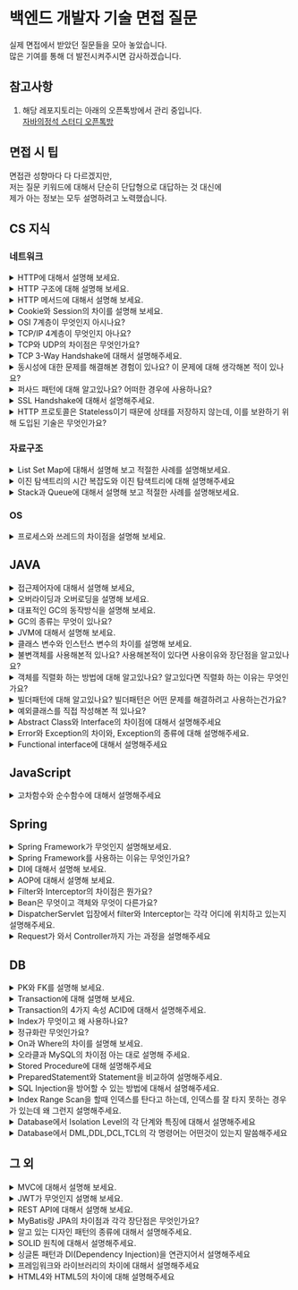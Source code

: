 # 백엔드 개발자 기술 면접 질문
실제 면접에서 받았던 질문들을 모아 놓았습니다.<br>
많은 기여를 통해 더 발전시켜주시면 감사하겠습니다.<br>

## 참고사항
1. 해당 레포지토리는 아래의 오픈톡방에서 관리 중입니다.<br>
[자바의정석 스터디 오픈톡방](https://open.kakao.com/o/gOqR1NJe)<br>

## 면접 시 팁
면접관 성향마다 다 다르겠지만,<br>
저는 질문 키워드에 대해서 단순히 단답형으로 대답하는 것 대신에<br>
제가 아는 정보는 모두 설명하려고 노력했습니다.<br>

## CS 지식
### 네트워크
<details>
<summary>HTTP에 대해서 설명해 보세요.</summary>
<div markdown="1">
</div>
</details>
<details>
<summary>HTTP 구조에 대해 설명해 보세요.</summary>
<div markdown="1">       
</div>
</details>
<details>
<summary>HTTP 메서드에 대해서 설명해 보세요.</summary>
<div markdown="1">
</div>
</details>
<details>
<summary>Cookie와 Session의 차이를 설명해 보세요.</summary>
<div markdown="1">       
    1. Cookie<br>
    - HTTP의 일종으로 사용자가 어떠한 웹 사이트를 방문할 경우, 그 사이트가 사용하고 있는 서버에서 사용자의 컴퓨터에 저장하는 작은 기록 정보 파일이다.<br>
    - HTTP에서 클라이언트의 상태 정보를 클라이언트의 PC에 저장하였다가 필요시 정보를 참조하거나 재사용할 수 있다.<br>
    2. Session<br>
    - 일정 시간 동안 같은 사용자(브라우저)로부터 들어오는 일련의 요구를 하나의 상태로 보고, 그 상태를 유지시키는 기술이다.<br>
    - 여기서 일정 시간은 방문자가 웹 브라우저를 통해 웹 서버에 접속한 시점부터 웹 브라우저를 종료하여 연결을 끝내는 시점을 말한다.<br>
      즉, 방문자가 웹 서버에 접속해 있는 상태를 하나의 단위로 보고 그것을 세션이라고 한다.
</div>
</details>
<details>
<summary>OSI 7계층이 무엇인지 아시나요?</summary>
<div markdown="1">
1. Physical - 물리적인 데이터 전송<br>
2. Data Link - Mac 주소를 통한 통신<br>
3. Network - IP 라우터를 통한 IP 지정<br>
4. Transport(전송) - TCP(신뢰성, 연결성) / UDP (비신뢰성, 비연결성, 실시간)<br>
5. Session - API, Socket 논리적 연결 TCP/IP<br>
6. Presentation(표현) - JPEG 데이터 표현 독립성, 파일 인코딩 압축 등<br>
7. Application(응용) - HTTP, FTP 일반적 응용 서비스
</div>
</details>
<details>
<summary>TCP/IP 4계층이 무엇인지 아나요?</summary>
<div markdown="1">       
</div>
</details>
<details>
<summary>TCP와 UDP의 차이점은 무엇인가요?</summary>
<div markdown="1">       
    - TCP는 연속성보다 신뢰성있는 전송이 중요할 때에 사용하는 프로토콜이며, UDP는 TCP보다 속도가 빠르며 네트워크 부하가 적다는 장점이 있지만,<br>
      신뢰성있는 데이터 전송을 보장하지는 않습니다.<br>
    - 그렇기 때문에 신뢰성보다는 연속성이 중요한 서비스의 예를 들면 실시간 서비스(streaming)에 자주 사용됩니다.
</div>
</details>
<details>
<summary>TCP 3-Way Handshake에 대해서 설명해주세요.</summary>
<div markdown="1">
<img src="https://user-images.githubusercontent.com/36688619/196090240-f9bf779a-40b2-425a-a2b2-48bccffcdc88.png" width="461" height="366"><br>
1. 클라이언트가 서버에게 SYN 패킷을 보냄 (sequence : x)<br>
2. 서버가 SYN(x)을 받고, 클라이언트로 받았다는 신호인 ACK와 SYN 패킷을 보냄 (sequence : y, ACK : x + 1)<br>
3. 클라이언트는 서버의 응답은 ACK(x+1)와 SYN(y) 패킷을 받고, ACK(y+1)를 서버로 보냄<br>
이렇게 3번의 통신이 완료되면 연결이 성립된다. (3번이라 3 way handshake인 것)
</div>
</details>
<details>
<summary>동시성에 대한 문제를 해결해본 경험이 있나요? 이 문제에 대해 생각해본 적이 있나요?</summary>
<div markdown="1">       
</div>
</details>
<details>
<summary>퍼사드 패턴에 대해 알고있나요? 어떠한 경우에 사용하나요?</summary>
<div markdown="1">       
</div>
</details>
<details>
<summary>SSL Handshake에 대해서 설명해주세요.</summary>
<div markdown="1">
<img src="https://user-images.githubusercontent.com/36688619/196090207-271b88b3-e37d-45b5-9bc1-7caa0497aaec.png" width="500" height="470"><br>
1. 클라이언트는 서버에게 `client hello` 메시지를 담아 서버로 보낸다. 이때 암호화된 정보를 함께 담는데, `버전`, `암호 알고리즘`, `압축 방식` 등을 담는다.<br>
2. 서버는 클라이언트가 보낸 암호 알고리즘과 압축 방식을 받고, `세션 ID`와 `CA 공개 인증서`를 `server hello` 메시지와 함께 담아 응답한다. 이 CA 인증서에는 앞으로 통신 이후 사용할 대칭키가 생성되기 전, 클라이언트에서 handshake 과정 속 암호화에 사용할 공개키를 담고 있다.<br>
3. 클라이언트 측은 서버에서 보낸 CA 인증서에 대해 유효한 지 CA 목록에서 확인하는 과정을 진행한다.<br>
4. CA 인증서에 대한 신뢰성이 확보되었다면, 클라이언트는 난수 바이트를 생성하여 서버의 공개키로 암호화한다. 이 난수 바이트는 대칭키를 정하는데 사용이 되고, 앞으로 서로 메시지를 통신할 때 암호화하는데 사용된다.<br>
5. 만약 2번 단계에서 서버가 클라이언트 인증서를 함께 요구했다면, 클라이언트의 인증서와 클라이언트의 개인키로 암호화된 임의의 바이트 문자열을 함께 보내준다.<br>
6. 서버는 클라이언트의 인증서를 확인 후, 난수 바이트를 자신의 개인키로 복호화 후 대칭 마스터 키 생성에 활용한다.<br>
7. 클라이언트는 handshake 과정이 완료되었다는 `finished` 메시지를 서버에 보내면서, 지금까지 보낸 교환 내역들을 해싱 후 그 값을 대칭키로 암호화하여 같이 담아 보내준다.<br>
8. 서버도 동일하게 교환 내용들을 해싱한 뒤 클라이언트에서 보내준 값과 일치하는 지 확인한다. 일치하면 서버도 마찬가지로 `finished` 메시지를 이번에 만든 대칭키로 암호화하여 보낸다.<br>
9. 클라이언트는 해당 메시지를 대칭키로 복호화하여 서로 통신이 가능한 신뢰받은 사용자란 걸 인지하고, 앞으로 클라이언트와 서버는 해당 대칭키로 데이터를 주고받을 수 있게 된다.
</div>
</details>
<details>
<summary>HTTP 프로토콜은 Stateless이기 때문에 상태를 저장하지 않는데, 이를 보완하기 위해 도입된 기술은 무엇인가요?</summary>
<div markdown="1">       
    Cookie와 Session입니다.
</div>
</details>

### 자료구조
<details>
<summary>List Set Map에 대해서 설명해 보고 적절한 사례를 설명해보세요.</summary>
    1. List<br>
    - 순서가 있고 중복을 허용합니다.<br>
    - 인덱스로 원소에 접근이 가능합니다.<br>
    - 크기가 가변적입니다.<br>
    2. Set<br>
    - 데이터의 집합이며 순서가 없고 중복된 데이터를 허용하지 않습니다.<br>
    - 중복되지 않은 데이터를 구할 때 유용합니다.<br>
    - 빠른 검색 속도를 가집니다.<br>
    - 인덱스가 따로 존재하지 않기 때문에 iterator를 사용합니다.<br>
    3. Map<br>
    - Key와 Value의 한쌍으로 이루어지는 데이터의 집합.<br>
    - Key에 대한 중복이 없으며 순서를 보장하지 않습니다.<br>
    - 뛰어난 검색 속도를 가집니다.<br>
    - 인덱스가 따로 존재하지 않기 때문에 iterator를 사용합니다.
<div markdown="1">       
</div>
</details>
<details>
<summary>이진 탐색트리의 시간 복잡도와 이진 탐색트리에 대해 설명해주세요</summary>
<div markdown="1"> 
    - 이진탐색트리란 이진탐색(binary search)과 연결리스트(linked list)를 결합한 자료구조의 일종입니다.<br>
      이진탐색의 효율적인 탐색 능력을 유지하면서도, 빈번한 자료 입력과 삭제를 가능하게끔 고안됐습니다.<br>
    - 이진탐색의 경우 탐색에 소요되는 계산복잡성은 𝑂(log𝑛)으로 빠르지만 자료 입력, 삭제가 불가능합니다. 연결리스트의 경우 자료 입력,
      삭제에 필요한 계산복잡성은 𝑂(1)로 효율적이지만 탐색하는 데에는 𝑂(𝑛)의 계산복잡성이 발생합니다.
</div>
</details>
<details>
<summary>Stack과 Queue에 대해서 설명해 보고 적절한 사례를 설명해보세요.</summary>
<div markdown="1"> 
    1. 스택(Stack)<br>
    - 스택(stack)은 제한적으로 접근할 수 있는 나열 구조이다. 그 접근 방법은 언제나 목록의 끝에서만 일어난다.<br>
    - 스택은 한 쪽 끝에서만 자료를 넣거나 뺄 수 있는 선형 구조(LIFO — Last In First Out)으로 되어 있다.<br>
    2. 큐(Queue)<br>
    - 스택과는 달리 선입선출(FIFO, First In First Out)방식으로 되어 있다.<br>
    - 이처럼 어떤 작업을 순서대로 실행하거나, 사용을 위해 대기를 시켜야 하는 경우에 사용한다.
</div>
</details>

### OS
<details>
<summary>프로세스와 쓰레드의 차이점을 설명해 보세요.</summary>
<div markdown="1">       
</div>
</details>

## JAVA
<details>
<summary>접근제어자에 대해서 설명해 보세요,</summary>
<div markdown="1">       
    1. private<br>
    - 제어자가 private으로 설정되었다면 private 이 붙은 변수, 메소드는 해당 클래스에서만 접근이 가능하다.<br>
    2. default<br>
    - 접근 제어자를 별도로 설정하지 않는다면 접근 제어자가 없는 변수, 메소드는 default 접근 제어자가 되어 해당 패키지 내에서만 접근이 가능하다.<br>
    3. protected<br>
    - 접근제어자가 protected로 설정되었다면 protected가 붙은 변수, 메소드는 동일 패키지의 클래스 또는 해당 클래스를 상속받은 다른 패키지의 클래스에서만 접근이 가능하다.<br>
    4. public<br>
    - 접근제어자가 public으로 설정되었다면 public 접근제어자가 붙은 변수, 메소드는 어떤 클래스에서라도 접근이 가능하다.
</div>
</details>
<details>
<summary>오버라이딩과 오버로딩을 설명해 보세요.</summary>
<div markdown="1">      
    오버로딩(Overloading) = 확장<br>
        - 같은 이름의 메서드 여러 개를 가지면서 매개변수의 유형과 개수가 다르도록 사용하는 것<br>
    오버라이딩(Overriding) = 재정의<br>
        - 상위 클래스가 가지고 있는 메서드를 하위 클래스가 재정의해서 사용하는 것
</div>
</details>
<details>
<summary>대표적인 GC의 동작방식을 설명해 보세요.</summary>
<div markdown="1">       
</div>
</details>
<details>
<summary>GC의 종류는 무엇이 있나요?</summary>
<div markdown="1">       
</div>
</details>
<details>
<summary>JVM에 대해서 설명해 보세요.</summary>
<div markdown="1">       
</div>
</details>
<details>
<summary>클래스 변수와 인스턴스 변수의 차이를 설명해 보세요.</summary>
<div markdown="1">       
</div>
</details>
<details>
<summary>불변객체를 사용해본적 있나요? 사용해본적이 있다면 사용이유와 장단점을 알고있나요? </summary>
<div markdown="1">       
</div>
</details>
<details>
<summary>객체를 직렬화 하는 방법에 대해 알고있나요? 알고있다면 직렬화 하는 이유는 무엇인가요?</summary>
<div markdown="1">       
</div>
</details>
<details>
<summary>빌더패턴에 대해 알고있나요? 빌더패턴은 어떤 문제를 해결하려고 사용하는건가요?</summary>
<div markdown="1">       
</div>
</details>
<details>
<summary>예외클래스를 직접 작성해본 적 있나요?</summary>
<div markdown="1">       
</div>
</details>
<details>
<summary>Abstract Class와 Interface의 차이점에 대해서 설명해주세요</summary>
<div markdown="1">       
    - 추상 클래스와 인터페이스의 차이점은 그 목적이라고 할 수 있습니다.<br>
    - 추상 클래스는 기본적으로 클래스 이며 이를 상속, 확장하여 사용하기 위한 것입니다.<br>
    - 반면 인터페이스는 해당 인터페이스를 구현한 객체들에 대한 동일한 사용방법과 동작을 보장하기 위해 사용합니다.
</div>
</details>
<details>
<summary>Error와 Exception의 차이와, Exception의 종류에 대해 설명해주세요.</summary>
<div markdown="1">
    - 에러는 메모리 부족이나 스택오버플로우와 같이 발생하면 복구할 수 없는 심각한 오류이고, 예외는 발생하더라도 수습할 수 있는 비교적 덜 심각한 오류입니다.<br>
    - 자바의 예외에는 일반 예외와 실행 예외가 있고, 각각 Checked Exception과 Unchecked Exception으로 구분할 수 있습니다.<br>
      전자인 일반 예외, 즉 Checked Exception은 개발자가 반드시 예외 처리를 직접 진행해야 합니다.<br>
      후자인 실행 예외, 즉 Unchecked Exception은 개발자가 예외처리를 직접 하지 않아도 됩니다. 명시적인 예외 처리가 강제되는 것이 아니므로 unchecked 라고 부릅니다.
</div>
</details>
<details>
<summary>Functional interface에 대해서 설명해주세요</summary>
<div markdown="1">       
    - 함수형 인터페이스(Functional interface)는 1개의 추상 메소드를 갖고 있는 인터페이스를 말합니다.<br>
      Single Abstract Method(SAM)라고 불리기도 합니다.
</div>
</details>

## JavaScript
<details>
<summary>고차함수와 순수함수에 대해서 설명해주세요</summary>
<div markdown="1">
    1. 순수함수<br>
        - 같은 입력을 받았을 때, 같은 출력을 반환한다.<br>
        - side-effect를 갖지 않는다.<br>
    2. 고차함수<br>
    - 함수를 매개변수로 사용가능합니다.<br>
    - 함수가 함수를 반환 할 수 있습니다.<br>
    - 함수가 변수에 할당할 수 있습니다.
</div>
</details>

## Spring
<details>
<summary>Spring Framework가 무엇인지 설명해보세요.</summary>
<div markdown="1">       
</div>
</details>
<details>
<summary>Spring Framework를 사용하는 이유는 무엇인가요?</summary>
<div markdown="1">       
</div>
</details>
<details>
<summary>DI에 대해서 설명해 보세요.</summary>
<div markdown="1">
    외부에서 두 객체 간의 관계를 결정해주는 디자인 패턴( IoC 구현 기법 )으로,<br>
    인터페이스를 사이에 둬서 클래스 레벨에는 의존관계가 고정되지 않도록 하고 런타임 시에 관계를 다이나믹하게 주입하여 유연성을 확보하고 결합도를 낮출 수 있게 해준다.
</div>
</details>
<details>
<summary>AOP에 대해서 설명해 보세요.</summary>
<div markdown="1">       
    AOP는 Aspect Oriented Programming의 약자로 관점 지향 프로그래밍이라고 불린다.<br>
    관점 지향은 쉽게 말해 어떤 로직을 기준으로 핵심적인 관점, 부가적인 관점으로 나누어서 보고 그 관점을 기준으로 각각 모듈화하겠다는 것이다.<br>
    여기서 모듈화란 어떤 공통된 로직이나 기능을 하나의 단위로 묶는 것을 말한다.<br>
</div>
</details>
<details>
<summary>Filter와 Interceptor의 차이점은 뭔가요?</summary>
<div markdown="1">       
</div>
</details>
<details>
<summary>Bean은 무엇이고 객체와 무엇이 다른가요?</summary>
<div markdown="1">       
</div>
</details>
<details>
<summary>DispatcherServlet 입장에서 filter와 Interceptor는 각각 어디에 위치하고 있는지 설명해주세요.</summary>
<div markdown="1">
    1. filter : Web Context안에 위치하고 있고, DispatcherServlet보다 왼쪽(먼저)에 위치하고 있다.<br>
    2. Interceptor : Spring Context안에 위치하고 있고, DispatcherServlet보다 오른쪽(나중)에 위치하고 있다.
</div>
</details>
<details>
<summary>Request가 와서 Controller까지 가는 과정을 설명해주세요</summary>
<div markdown="1">
</div>
</details>

## DB
<details>
<summary>PK와 FK를 설명해 보세요.</summary>
<div markdown="1">       
</div>
</details>
<details>
<summary>Transaction에 대해 설명해 보세요.</summary>
<div markdown="1">       
 - 트랜잭션은 데이터베이스의 상태를 변환시키는 하나의 논리적 기능을 수행하기 위한 작업의 단위 또는 한꺼번에 수행되어야할 일련의 연산들을 의미한다.
</div>
</details>
<details>
<summary>Transaction의 4가지 속성 ACID에 대해서 설명해주세요.</summary>
<div markdown="1">       
 1. 원자성(Atomicity)<br>
    - 트랜잭션이 DB에 모두 반영되거나, 혹은 전혀 반영되지 않아야 된다.<br>
 2. 일관성(Consistency)<br>
    - 트랜잭션의 작업 처리 결과는 항상 일관성 있어야 한다.<br>
 3. 독립성(Isolation)<br>
    - 둘 이상의 트랜잭션이 동시에 병행 실행되고 있을 때, 어떤 트랜잭션도 다른 트랜잭션 연산에 끼어들 수 없다.<br>
 4. 지속성(Durability)<br>
    - 트랜잭션이 성공적으로 완료되었으면, 결과는 영구적으로 반영되어야 한다.<br>
</div>
</details>
<details>
<summary>Index가 무엇이고 왜 사용하나요?</summary>
<div markdown="1">       
</div>
</details>
<details>
<summary>정규화란 무엇인가요?</summary>
<div markdown="1">       
</div>
</details>
<details>
<summary>On과 Where의 차이를 설명해 보세요.</summary>
<div markdown="1">       
</div>
</details>
<details>
<summary>오라클과 MySQL의 차이점 아는 대로 설명해 주세요.</summary>
<div markdown="1">       
</div>
</details>
<details>
<summary>Stored Procedure에 대해 설명해주세요</summary>
<div markdown="1"> 
    저장 프로시저 또는 스토어드 프로시저는 일련의 쿼리를 마치 하나의 함수처럼 실행하기 위한 쿼리의 집합이다.<br>
    데이터베이스에 대한 일련의 작업을 정리한 절차를 관계형 데이터베이스 관리 시스템에 저장한 것으로, 영구저장모듈이라고도 불린다.
</div>
</details>
<details>
<summary>PreparedStatement와 Statement을 비교하여 설명해주세요.</summary>
<div markdown="1"> 
    1. Statement<br>
        -  단일로 사용될 때 빠른 속도를 지닙니다.<br>
        -  쿼리에 인자를 부여할 수 없습니다.<br>
        -  매번 컴파일을 수행해야 합니다.<br>    
    2. PreparedStatement<br>
        - 쿼리에 인자를 부여할 수 있습니다.<br>
        - 처음 프리컴파일 된 후, 이후에는 컴파일을 수행하지 않습니다.<br>
        - 여러번 수행될 때 빠른 속도를 지닙니다. (동일한 쿼리문을 조금씩 바꿔서 여러번 실행해야 할 때 좋다)<br>
</div>
</details>
<details>
<summary>SQL Injection을 방어할 수 있는 방법에 대해서 설명해주세요.</summary>
<div markdown="1"> 
    1. 입력 값에 대한 검증
        -  검증 로직을 추가하여 미리 설정한 특수문자들이 들어왔을 때 요청을 막아낸다.<br>
    2. Error Message 노출 금지
        - 데이터베이스 에러 발생 시 따로 처리를 해주지 않았다면, 에러가 발생한 쿼리문과 함께 에러에 관한 내용을 반환해 준다. 여기서 테이블명, 컬럼명, 쿼리문이 노출이 될 수 있기 때문에, 오류발생 시           사용자에게 보여줄 수 있는 페이지를 따로 제작하거나 메시지박스를 띄우도록 해야한다.<br>
    3. Prepared Statement 구문사용
        - 서버의 php파일에 sql 쿼리문이 아래와 같이 고정되어 있고 외부의 입력으로는 이 템플릿을 변경할 수 없다면, ?에 들어가는 데이터는 단순히 문자열로 취급하기 때문에 SQL 인젝션은 발생할 수 없다.  
</div>
</details>
<details>
<summary>Index Range Scan을 할때 인덱스를 탄다고 하는데, 인덱스를 잘 타지 못하는 경우가 있는데 왜 그런지 설명해주세요.</summary>
<div markdown="1"> 
    1. 가공할때<br>
        - where substr('업체명',1,2) = '대한'<br>
    2. 부정형 비교할 때<br>
        - where 국가 <> '대한민국'<br>
    3. is not null(부정형)<br>
        - where 부서코드 is not null<br>
</div>
</details>
<details>
<summary>Database에서 Isolation Level의 각 단계와 특징에 대해서 설명해주세요</summary>
<div markdown="1"> 
    1. Read Uncommitted (Level 0)<br>
        - 어떤 트랜잭션의 내용이 커밋(Commit)이나 롤백(Rollback)과 상관없이 다른 트랜잭션에서 조회가 가능합니다.<br>
          정합성의 문제가 많은 격리 수준이기 때문에 RDBMS 표준에서는 격리수준으로 인정하지 않습니다.<br>
    2. Read Committed (Level 1)<br>
        - 한 트랜잭션의 변경내용이 커밋(Commit)되어야만<br>
          다른 트랜잭션에서 조회가 가능합니다. 대부분의 RDBMS에서 기본적으로 사용하는 격리수준입니다.<br>
    3. Repeatable Read (Level 2)<br>
        - 트랜잭션이 시작되기 전에 커밋된 내용에 대해서만 조회가 가능합니다. MySQL에서 기본으로 사용하며, 이 격리수준에서는 `Non-repeatable Read`이 발생하지 않습니다.<br>
        - 트랜잭션이 완료될 때까지 Select문이 사용하는 모든 데이터에 Shared Lack이 걸립니다. 따라서 트랜잭션이 범위 내에서 조회한 데이터의 내용이 항상 동일함을 보장합니다.<br>
    4. SERIALIZABLE (Level 3)<br>
        - 가장 단순하면서 엄격한 격리 수준이지만 성능 측면에서는 동시 처리성능이 가장 낮습니다.<br>
        - `SERIALIZABLE`에서는 `PHANTOM READ`가 발생하지 않습니다.트랜잭션들이 동시에 일어나지 않고, 순차적으로 실행되는 것처럼 동작합니다. 하지만, 거의 사용되지 않습니다.
</div>
</details>
<details>
<summary>Database에서 DML,DDL,DCL,TCL의 각 명령어는 어떤것이 있는지 말씀해주세요</summary>
<div markdown="1"> 
    1. DML : SELECT, INSERT, UPDATE, DELETE<br>
    2. DDL : CREATE, ALTER, DROP, RENAME, TRUNCATE<br>
    3. DCL : GRANT, REVOKE<br>
    4. TCL : COMMIT, ROLLBACK, SAVEPOINT
</div>
</details>

## 그 외
<details>
<summary>MVC에 대해서 설명해 보세요.</summary>
<div markdown="1">
    MVC는 소프트웨어 공학에서 사용되는 소프트웨어 디자인 패턴이다.<br>
    이 패턴을 성공적으로 사용하면, 사용자 인터페이스로부터 비즈니스 로직을 분리하여 애플리케이션의 시각적 요소나 그 이면에서 실행되는 비즈니스 로직을 서로 영향 없이 쉽게<br> 
    고칠 수 있는 애플리케이션을 만들 수 있다.<br> 
    MVC에서 모델은 애플리케이션의 데이터를 나타내며, 뷰는 텍스트, 체크박스 항목 등과 같은 사용자 인터페이스 요소를 나타내고,<br> 
    컨트롤러는 데이터와 비즈니스 로직 사이의 상호동작을 관리한다.<br>
</div>
</details>
<details>
<summary>JWT가 무엇인지 설명해 보세요.</summary>
<div markdown="1">       
</div>
</details>
<details>
<summary>REST API에 대해서 설명해 보세요.</summary>
<div markdown="1">       
</div>
</details>
<details>
<summary>MyBatis랑 JPA의 차이점과 각각 장단점은 무엇인가요?</summary>
<div markdown="1">       
</div>
</details>
<details>
<summary>알고 있는 디자인 패턴의 종류에 대해서 설명해주세요.</summary>
<div markdown="1">       
</div>
</details>
<details>
<summary>SOLID 원칙에 대해서 설명해주세요.</summary>
<div markdown="1">
1. Single Responsibility Principle(SRP) - 단일책임<br>
    - 클래스는 오직 하나의 이유로 수정되어야 한다.<br>
2. Open Closed Principle(OCP) - 개방폐쇄<br>
    - 자신의 확장에는 열려있고 주변의 변화에는 닫혀 있어야 하는 것을 의미한다.<br>
3. Liskov Substitution Principle(LSP) - 리스코프 치환<br>
    - base 클래스에서 파생된 클래스는 base 클래스를 대체해서 사용할 수 있어야한다.<br>
4. Interface Segregation Principle(ISP) - 인터페이스 분리<br>
    - 사용하지 않는 메소드에 의존하면 안된다.<br>
5. Dependency Inversion Principle(DIP) - 의존관계 역전<br>
    - 자신(high level module)보다 변하기 쉬운 모듈(low level modeul)에 의존해서는 안된다.
</div>
</details>
<details>
<summary>싱글톤 패턴과 DI(Dependency Injection)을 연관지어서 설명해주세요</summary>
<div markdown="1">
    - 싱글톤 패턴은 TDD(Test Driven Development)를 할 때 걸림돌이 된다.<br>
      TDD를 할 때 단위 테스트를 주로 하는데, 단위 테스트는 테스트가 서로 독립적이어야 하며 테스트를 어떤 순서로든 실행할 수 있어야 하는데<br> 
      싱글톤 패턴은 미리 생성된 하나의 인스턴스를 기반으로 구현하는 패턴이므로 각 테스트마다 ‘독립적인’ 인스턴스를 만들기가 어렵다.<br>
    - 또한, 싱글톤 패턴은 사용하기가 쉽고 굉장히 실용적이지만 모듈 간의 결합도가 높아져 개방-폐쇄 원칙을 위배하게 된다. 이는 객체 지향 설계 원칙에 어긋난다.<br>
    - 이때 의존성 주입(DI, Dependency Injection)을 통해 모듈 간의 결합을 조금 더 느슨하게 만들어 해결할 수 있다.
</div>
</details>
<details>
<summary>프레임워크와 라이브러리의 차이에 대해서 설명해주세요</summary>
<div markdown="1">
    - 프레임워크와 라이브러리의 차이점은 흐름을 누가 지니고 있냐의 차이입니다.<br>
      프레임워크는 전체적인 흐름을 자체적으로 가지고 있어 프로그래머는 그 안에서 필요한 코드를 작성합니다.<br>
      반면에 라이브러리는 프로그래머가 전체적인 흐름을 가지고 있어 라이브러리를 자신이 원하는 기능을 구현하고 싶을 때 가져다 사용할 수 있다는 것입니다.
</div>
</details>
<details>
<summary>HTML4와 HTML5의 차이에 대해 설명해주세요</summary>
<div markdown="1">
    1. 간략하고 명확해진 문법<br>
        - DOCTYPE 선언 방법 : <! DOCTYPE html><br>
    2. 멀티미디어 요소<br>
        - video 밑 audio 태그 추가<br>
        - html4까지 Silverlight, flash의 지원을 받았어야 했다.<br>
    3. 사용자 위치 식별 액세스 추가<br>
        - GeoLocation를 이용하여 보다 간단하게 사용자의 위치 액세스 가능<br>
    4. Client 측면의 저장소 (WebStorage)<br>
        - html4에서는 browser cache를 이용하여 데이터를 저장했다.<br>
        - html5에서는 javascript 인터페이스를 통해 web sql 데이터 베이스 및 응용프로그램 사용이 가능하다.
</div>
</details>
